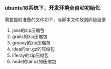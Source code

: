 ### ubuntu18系统下，开发环境全自动初始化
需要提前准备的文件如下，与脚本文件放到同级目录  
1. java的zip压缩包  
1. grails的zip压缩包
1. groovy的zip压缩包
1. idea的tar.gz的压缩包
1. liferay的zip压缩包
1. node的tar.xz的压缩包